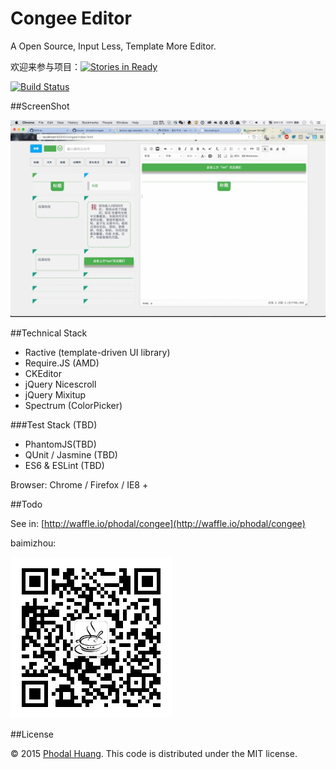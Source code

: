 # Congee Editor

A Open Source, Input Less, Template More Editor.

欢迎来参与项目：[![Stories in Ready](https://badge.waffle.io/phodal/congee.svg?label=ready&title=Ready)](http://waffle.io/phodal/congee)


[![Build Status](https://travis-ci.org/phodal/congee.svg?branch=gh-pages)](https://travis-ci.org/phodal/congee)

##ScreenShot

![Screenshot](docs/screenshot.jpg)

##Technical Stack

- Ractive (template-driven UI library)
- Require.JS (AMD)
- CKEditor
- jQuery Nicescroll
- jQuery Mixitup
- Spectrum (ColorPicker)

###Test Stack (TBD)

- PhantomJS(TBD)
- QUnit / Jasmine (TBD)
- ES6 & ESLint (TBD)

Browser: Chrome / Firefox / IE8 +

##Todo

See in: [http://waffle.io/phodal/congee](http://waffle.io/phodal/congee)


baimizhou:

![Baimizhou Wechat](baimizhou.jpg)

##License

© 2015 [Phodal Huang](https://www.phodal.com). This code is distributed under the MIT license.
